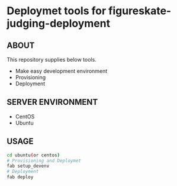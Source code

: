 Deploymet tools for figureskate-judging-deployment
===================================================

ABOUT
-----
This repository supplies below tools.  
* Make easy development environment
* Provisioning
* Deployment

SERVER ENVIRONMENT
-------------------
* CentOS
* Ubuntu

USAGE
-----
```bash
cd ubuntu(or centos)
# Provisioning and Deploymet
fab setup_devenv
# Deployment
fab deploy
```
